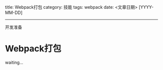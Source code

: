 title: Webpack打包
category: 技能
tags: webpack
date: <文章日期> [YYYY-MM-DD]

---

开发准备

<!--more-->

# Webpack打包

waiting...

